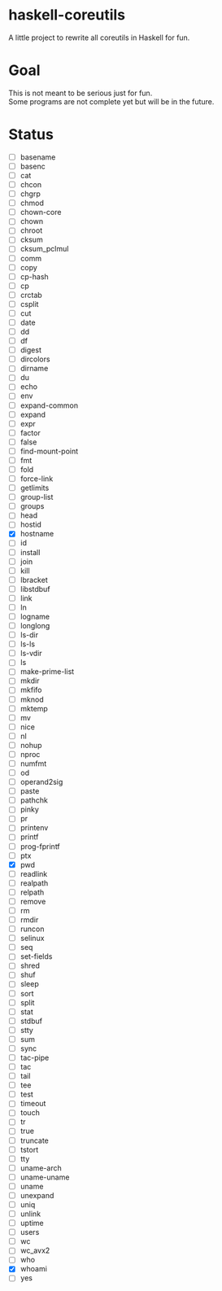 # haskell-coreutils
A little project to rewrite all coreutils in Haskell for fun.

# Goal
This is not meant to be serious just for fun.<br>
Some programs are not complete yet but will be in the future.<br>

# Status
- [ ] basename
- [ ] basenc
- [ ] cat
- [ ] chcon
- [ ] chgrp
- [ ] chmod
- [ ] chown-core
- [ ] chown
- [ ] chroot
- [ ] cksum
- [ ] cksum_pclmul
- [ ] comm
- [ ] copy
- [ ] cp-hash
- [ ] cp
- [ ] crctab
- [ ] csplit
- [ ] cut
- [ ] date
- [ ] dd
- [ ] df
- [ ] digest
- [ ] dircolors
- [ ] dirname
- [ ] du
- [ ] echo
- [ ] env
- [ ] expand-common
- [ ] expand
- [ ] expr
- [ ] factor
- [ ] false
- [ ] find-mount-point
- [ ] fmt
- [ ] fold
- [ ] force-link
- [ ] getlimits
- [ ] group-list
- [ ] groups
- [ ] head
- [ ] hostid
- [x] hostname
- [ ] id
- [ ] install
- [ ] join
- [ ] kill
- [ ] lbracket
- [ ] libstdbuf
- [ ] link
- [ ] ln
- [ ] logname
- [ ] longlong
- [ ] ls-dir
- [ ] ls-ls
- [ ] ls-vdir
- [ ] ls
- [ ] make-prime-list
- [ ] mkdir
- [ ] mkfifo
- [ ] mknod
- [ ] mktemp
- [ ] mv
- [ ] nice
- [ ] nl
- [ ] nohup
- [ ] nproc
- [ ] numfmt
- [ ] od
- [ ] operand2sig
- [ ] paste
- [ ] pathchk
- [ ] pinky
- [ ] pr
- [ ] printenv
- [ ] printf
- [ ] prog-fprintf
- [ ] ptx
- [x] pwd
- [ ] readlink
- [ ] realpath
- [ ] relpath
- [ ] remove
- [ ] rm
- [ ] rmdir
- [ ] runcon
- [ ] selinux
- [ ] seq
- [ ] set-fields
- [ ] shred
- [ ] shuf
- [ ] sleep
- [ ] sort
- [ ] split
- [ ] stat
- [ ] stdbuf
- [ ] stty
- [ ] sum
- [ ] sync
- [ ] tac-pipe
- [ ] tac
- [ ] tail
- [ ] tee
- [ ] test
- [ ] timeout
- [ ] touch
- [ ] tr
- [ ] true
- [ ] truncate
- [ ] tstort
- [ ] tty
- [ ] uname-arch
- [ ] uname-uname
- [ ] uname
- [ ] unexpand
- [ ] uniq
- [ ] unlink
- [ ] uptime
- [ ] users
- [ ] wc
- [ ] wc_avx2
- [ ] who
- [x] whoami
- [ ] yes

